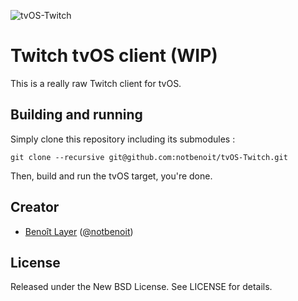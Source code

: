 ![tvOS-Twitch](https://raw.githubusercontent.com/notbenoit/tvOS-Twitch/develop/meta/snapshots/snapshot.png)
# Twitch tvOS client (WIP)
This is a really raw Twitch client for tvOS.
## Building and running
Simply clone this repository including its submodules :
```
git clone --recursive git@github.com:notbenoit/tvOS-Twitch.git
```
Then, build and run the tvOS target, you're done.
## Creator

- [Benoît Layer](http://github.com/notbenoit) ([@notbenoit](https://twitter.com/notbenoit))

## License

Released under the New BSD License. See LICENSE for details.
